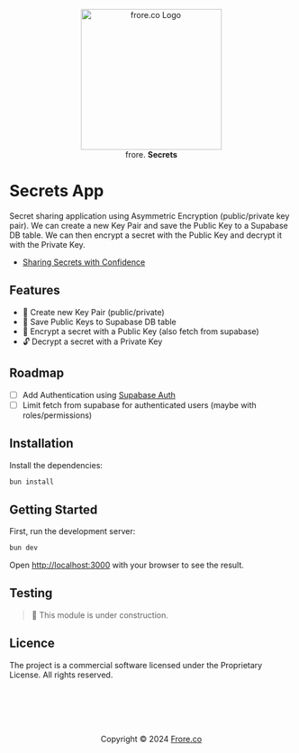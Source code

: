 <p align="center"><a href="https://frore.co" target="_blank"><img src="https://cdn.frore.co/images/frore-favicon.svg" width="250" alt="frore.co Logo"></a><br>frore. <strong>Secrets</strong></p>

# Secrets App

Secret sharing application using Asymmetric Encryption (public/private key pair). We can create a new Key Pair and save the Public Key to a Supabase DB table. We can then encrypt a secret with the Public Key and decrypt it with the Private Key.

- [Sharing Secrets with Confidence](https://frore.atlassian.net/wiki/x/JYHxAw)

## Features

- 🔑 Create new Key Pair (public/private)
- 🛅 Save Public Keys to Supabase DB table
- 🔐 Encrypt a secret with a Public Key (also fetch from supabase)
- 🔓 Decrypt a secret with a Private Key

## Roadmap

- [ ] Add Authentication using [Supabase Auth](https://supabase.com/docs/guides/auth/server-side/nextjs)
- [ ] Limit fetch from supabase for authenticated users (maybe with roles/permissions)

## Installation

Install the dependencies:

```bash
bun install
```

## Getting Started

First, run the development server:

```bash
bun dev
```

Open [http://localhost:3000](http://localhost:3000) with your browser to see the result.

## Testing

> :construction: This module is under construction.

## Licence

The project is a commercial software licensed under the Proprietary License. All rights reserved.

<br><br>
---
<p align="center">Copyright © 2024 <a href="https://frore.co" target="_blank">Frore.co</a></p>